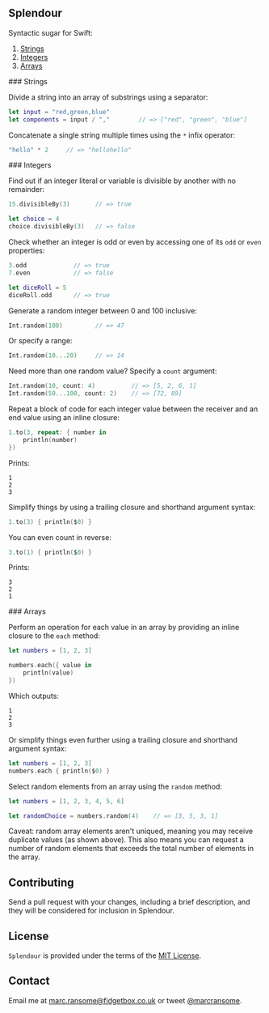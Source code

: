 ## Splendour
Syntactic sugar for Swift:

1. [Strings](#Strings)
2. [Integers](#Integers)
3. [Arrays](#Arrays)

<a name="Strings"/>
### Strings

Divide a string into an array of substrings using a separator:

```swift
let input = "red,green,blue"
let components = input / ","		// => ["red", "green", "blue"]
```

Concatenate a single string multiple times using the `*` infix operator:

```swift
"hello" * 2		// => "hellohello"
```
<a name="Integers"/>
### Integers

Find out if an integer literal or variable is divisible by another with no remainder:

```swift
15.divisibleBy(3)       // => true

let choice = 4
choice.divisibleBy(3)   // => false
```
Check whether an integer is odd or even by accessing one of its `odd` or `even` properties:

```swift
3.odd             // => true
7.even            // => false

let diceRoll = 5
diceRoll.odd      // => true
```

Generate a random integer between 0 and 100 inclusive:

```swift
Int.random(100)			// => 47
```

Or specify a range:

```swift
Int.random(10...20)		// => 14
```

Need more than one random value? Specify a `count` argument:

```swift
Int.random(10, count: 4)          // => [5, 2, 6, 1]
Int.random(50...100, count: 2)    // => [72, 89]
```

Repeat a block of code for each integer value between the receiver and an end value using an inline closure:

```swift
1.to(3, repeat: { number in
    println(number)
})
```

Prints:

```
1
2
3
```

Simplify things by using a trailing closure and shorthand argument syntax:

```swift
1.to(3) { println($0) }
```

You can even count in reverse:

```swift
3.to(1) { println($0) }
```

Prints:

```
3
2
1
```
<a name="Arrays"/>
### Arrays

Perform an operation for each value in an array by providing an inline closure to the `each` method:

```swift
let numbers = [1, 2, 3]

numbers.each({ value in
    println(value)
})
```

Which outputs:

```
1
2
3
```

Or simplify things even further using a trailing closure and shorthand argument syntax:

```swift
let numbers = [1, 2, 3]
numbers.each { println($0) }
```

Select random elements from an array using the `random` method:

```swift
let numbers = [1, 2, 3, 4, 5, 6]

let randomChoice = numbers.random(4)    // => [3, 5, 3, 1]
```

Caveat: random array elements aren't uniqued, meaning you may receive duplicate values (as shown above). This also means you can request a number of random elements that exceeds the total number of elements in the array.

## Contributing
Send a pull request with your changes, including a brief description, and they will be considered for inclusion in Splendour.

## License
`Splendour` is provided under the terms of the [MIT License](http://opensource.org/licenses/mit-license.php).

## Contact
Email me at [marc.ransome@fidgetbox.co.uk](mailto:marc.ransome@fidgetbox.co.uk) or tweet [@marcransome](http://www.twitter.com/marcransome).
